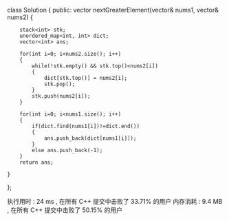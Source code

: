class Solution {
public:
    vector<int> nextGreaterElement(vector<int>& nums1, vector<int>& nums2) {

        stack<int> stk;
        unordered_map<int, int> dict;
        vector<int> ans;

        for(int i=0; i<nums2.size(); i++)
        {
            while(!stk.empty() && stk.top()<nums2[i])
            {
                dict[stk.top()] = nums2[i];
                stk.pop();
            }
            stk.push(nums2[i]);
        }

        for(int i=0; i<nums1.size(); i++)
        {
            if(dict.find(nums1[i])!=dict.end())
            {
                ans.push_back(dict[nums1[i]]);
            }
            else ans.push_back(-1);
        }
        return ans;

    }
};

执行用时 :
24 ms
, 在所有 C++ 提交中击败了
33.71%
的用户
内存消耗 :
9.4 MB
, 在所有 C++ 提交中击败了
50.15%
的用户